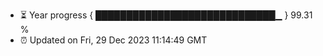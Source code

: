 - ⏳ Year progress { █████████████████████████████▁ } 99.31 %
- ⏰ Updated on Fri, 29 Dec 2023 11:14:49 GMT

